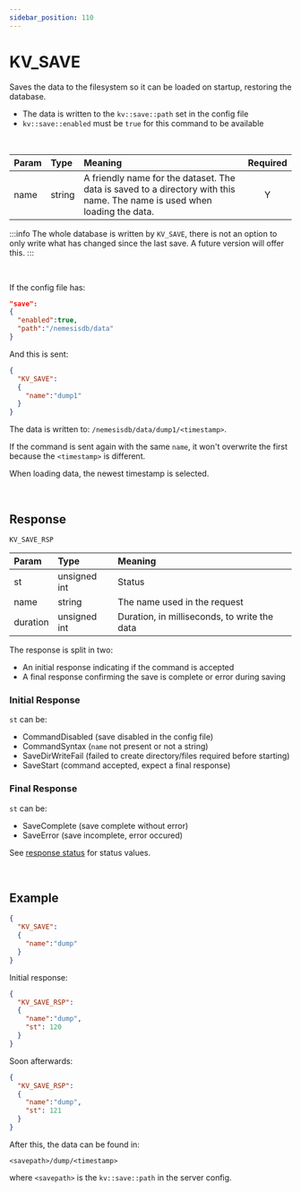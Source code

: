 ```yaml
---
sidebar_position: 110
---
```


# KV_SAVE
Saves the data to the filesystem so it can be loaded on startup, restoring the database.


- The data is written to the `kv::save::path` set in the config file
- `kv::save::enabled` must be `true` for this command to be available

<br/>

|Param|Type|Meaning|Required|
|:---|:---|:---|:---:|
|name|string|A friendly name for the dataset. The data is saved to a directory with this name. The name is used when loading the data.|Y|


:::info
The whole database is written by `KV_SAVE`, there is not an option to only write what has changed since the last save. A future version will offer this.
:::

<br/>

If the config file has:

```json
"save":
{
  "enabled":true,
  "path":"/nemesisdb/data"
}
```
And this is sent:

```json
{
  "KV_SAVE":
  {
    "name":"dump1"
  }
}
```

The data is written to:  `/nemesisdb/data/dump1/<timestamp>`.

If the command is sent again with the same `name`, it won't overwrite the first because the `<timestamp>` is different.

When loading data, the newest timestamp is selected. 

<br/>

## Response

`KV_SAVE_RSP`


|Param|Type|Meaning|
|:---|:---|:---|
|st|unsigned int|Status|
|name|string|The name used in the request|
|duration|unsigned int|Duration, in milliseconds, to write the data|


The response is split in two:

- An initial response indicating if the command is accepted
- A final response confirming the save is complete or error during saving


### Initial Response
`st` can be:

- CommandDisabled (save disabled in the config file)
- CommandSyntax (`name` not present or not a string)
- SaveDirWriteFail (failed to create directory/files required before starting)
- SaveStart (command accepted, expect a final response)


### Final Response
`st` can be:

- SaveComplete (save complete without error)
- SaveError (save incomplete, error occured)


See [response status](./../Statuses) for status values.

<br/>

## Example

```json title="Initiate save"
{
  "KV_SAVE":
  {
    "name":"dump"
  }
}
```

Initial response:

```json title="Save accepted"
{
  "KV_SAVE_RSP":
  {
    "name":"dump",
    "st": 120
  }
}
```
Soon afterwards:

```json title="Save complete"
{
  "KV_SAVE_RSP":
  {
    "name":"dump",
    "st": 121
  }
}
```

After this, the data can be found in:

`<savepath>/dump/<timestamp>`

where `<savepath>` is the `kv::save::path` in the server config.